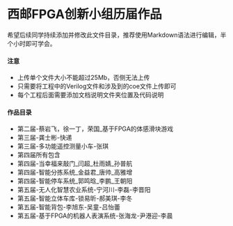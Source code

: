 # 西邮FPGA创新小组历届作品

希望后续同学持续添加并修改此文件目录，推荐使用Markdown语法进行编辑，半个小时即可学会。

#### 注意
- 上传单个文件大小不能超过25Mb，否侧无法上传
- 只需要将工程中的Verilog文件和涉及到的coe文件上传即可
- 每个工程后面需要添加文档说明文件夹位置及代码说明

#### 作品目录
- 第二届-蔡岩飞，徐一丁，荣国_基于FPGA的体感滑块游戏
- 第三届-龚士彬-快递
- 第三届-多功能遥控测量小车-张琪
- 第四届所有包含
- 第四届-当幸福来敲门_闫超_杜雨婧_孙普航
- 第四届-智能分拣系统_金益君_唐帅_高雅增
- 第四届-智能停车系统_郭鸣晗_李鹏_王朝阳
- 第五届-无人化智慧农业系统-宁河川-李磊-李晋阳
- 第五届-智能立体车库-锁易昕-郝美琪-李冬
- 第五届-智能背包-李旭东-吴童-吕怡蕾
- 第五届-基于FPGA的机器人表演系统-张海龙-尹港迎-李晨
